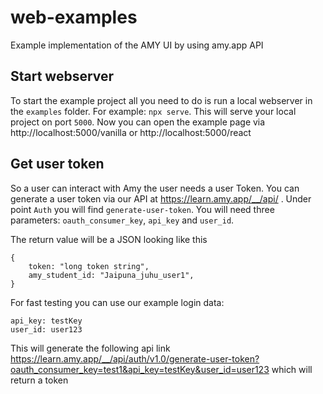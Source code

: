 # web-examples

Example implementation of the AMY UI by using amy.app API

## Start webserver

To start the example project all you need to do is run a local webserver in the `examples` folder. For example: `npx serve`. This will serve your local project on port `5000`. Now you can open the example page via http://localhost:5000/vanilla or http://localhost:5000/react

## Get user token

So a user can interact with Amy the user needs a user Token. You can generate a user token via our API at https://learn.amy.app/__/api/ . Under point `Auth` you will find `generate-user-token`.
You will need three parameters: `oauth_consumer_key`, `api_key` and `user_id`.

The return value will be a JSON looking like this

```
{
    token: "long token string",
    amy_student_id: "Jaipuna_juhu_user1",
}
```

For fast testing you can use our example login data:

```
api_key: testKey
user_id: user123
```

This will generate the following api link https://learn.amy.app/__/api/auth/v1.0/generate-user-token?oauth_consumer_key=test1&api_key=testKey&user_id=user123 which will return a token
